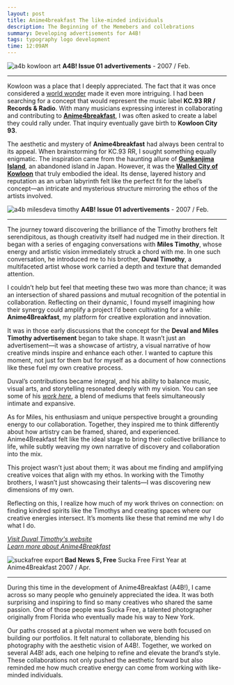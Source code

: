 ```yaml
---
layout: post
title: Anime4breakfast The like-minded individuals
description: The Beginning of the Memebers and collebrations
summary: Developing advertisements for A4B!
tags: typography logo development
time: 12:09AM
---
```


![a4b kowloon art](/jlchristian.com/assets/img/a4b-kowloon-art.png)
**A4B! Issue 01 advertivements** - 2007 / Feb.

---

Kowloon was a place that I deeply appreciated. The fact that it was once considered a [world wonder](https://en.wikipedia.org/wiki/Seven_Wonders_of_the_World) made it even more intriguing. I had been searching for a concept that would represent the music label **KC.93 RR / Records & Radio**. With many musicians expressing interest in collaborating and contributing to **[Anime4breakfast](https://en.wikipedia.org/wiki/Anime)**, I was often asked to create a label they could rally under. That inquiry eventually gave birth to **Kowloon City 93**.  

The aesthetic and mystery of **Anime4breakfast** had always been central to its appeal. When brainstorming for KC.93 RR, I sought something equally enigmatic. The inspiration came from the haunting allure of **[Gunkanjima Island](https://en.wikipedia.org/wiki/Hashima_Island)**, an abandoned island in Japan. However, it was the **[Walled City of Kowloon](https://en.wikipedia.org/wiki/Kowloon_Walled_City)** that truly embodied the ideal. Its dense, layered history and reputation as an urban labyrinth felt like the perfect fit for the label’s concept—an intricate and mysterious structure mirroring the ethos of the artists involved.

![a4b milesdeva timothy](/jlchristian.com/assets/img/a4b_miles-deval-timothy.png)
**A4B! Issue 01 advertivements** - 2007 / Feb.

---

The journey toward discovering the brilliance of the Timothy brothers felt serendipitous, as though creativity itself had nudged me in their direction. It began with a series of engaging conversations with **Miles Timothy**, whose energy and artistic vision immediately struck a chord with me. In one such conversation, he introduced me to his brother, **Duval Timothy**, a multifaceted artist whose work carried a depth and texture that demanded attention.  

I couldn’t help but feel that meeting these two was more than chance; it was an intersection of shared passions and mutual recognition of the potential in collaboration. Reflecting on their dynamic, I found myself imagining how their synergy could amplify a project I’d been cultivating for a while: **Anime4Breakfast**, my platform for creative exploration and innovation.  

It was in those early discussions that the concept for the **Deval and Miles Timothy advertisement** began to take shape. It wasn’t just an advertisement—it was a showcase of artistry, a visual narrative of how creative minds inspire and enhance each other. I wanted to capture this moment, not just for them but for myself as a document of how connections like these fuel my own creative process.  

Duval’s contributions became integral, and his ability to balance music, visual arts, and storytelling resonated deeply with my vision. You can see some of his *[work here](https://en.wikipedia.org/wiki/Duval_Timothy)*, a blend of mediums that feels simultaneously intimate and expansive.  

As for Miles, his enthusiasm and unique perspective brought a grounding energy to our collaboration. Together, they inspired me to think differently about how artistry can be framed, shared, and experienced. Anime4Breakfast felt like the ideal stage to bring their collective brilliance to life, while subtly weaving my own narrative of discovery and collaboration into the mix.  

This project wasn’t just about them; it was about me finding and amplifying creative voices that align with my ethos. In working with the Timothy brothers, I wasn’t just showcasing their talents—I was discovering new dimensions of my own.  

Reflecting on this, I realize how much of my work thrives on connection: on finding kindred spirits like the Timothys and creating spaces where our creative energies intersect. It’s moments like these that remind me why I do what I do.  

*[Visit Duval Timothy's website](https://en.wikipedia.org/wiki/Duval_Timothy)*  
*[Learn more about Anime4Breakfast](#)*  


![suckafree export](/jlchristian.com/assets/img/pixelcut-export2.png)
**Bad News S, Free** Sucka Free First Year at Anime4Breakfast 2007 / Apr.

--- 

During this time in the development of Anime4Breakfast (A4B!), I came across so many people who genuinely appreciated the idea. It was both surprising and inspiring to find so many creatives who shared the same passion. One of those people was Sucka Free, a talented photographer originally from Florida who eventually made his way to New York.  

Our paths crossed at a pivotal moment when we were both focused on building our portfolios. It felt natural to collaborate, blending his photography with the aesthetic vision of A4B!. Together, we worked on several A4B! ads, each one helping to refine and elevate the brand’s style. These collaborations not only pushed the aesthetic forward but also reminded me how much creative energy can come from working with like-minded individuals.  